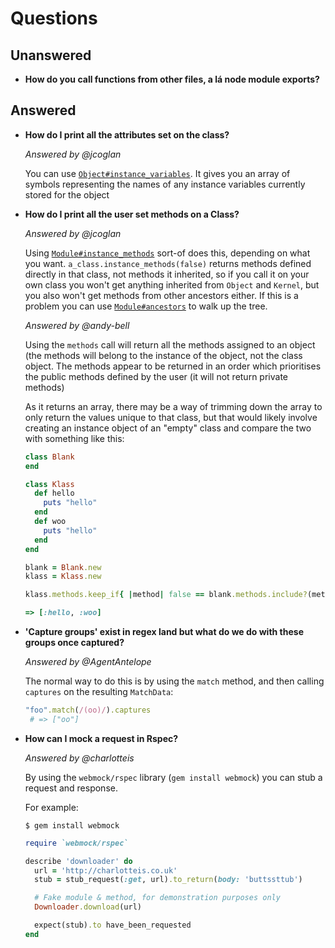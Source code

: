 # Questions

## Unanswered

- **How do you call functions from other files, a lá node module exports?**

## Answered

- **How do I print all the attributes set on the class?**

  _Answered by @jcoglan_

  You can use [`Object#instance_variables`][instance variables].
  It gives you an array of symbols representing the names of any instance variables
  currently stored for the object

- **How do I print all the user set methods on a Class?**

  _Answered by @jcoglan_

  Using [`Module#instance_methods`][instance methods] sort-of does this, depending on what you want. `a_class.instance_methods(false)`
  returns methods defined directly in that class, not methods it inherited, so if
  you call it on your own class you won't get anything inherited from `Object` and
  `Kernel`, but you also won't get methods from other ancestors either. If this
  is a problem you can use [`Module#ancestors`][ancestors] to walk up the tree.
  
  _Answered by @andy-bell_

  Using the `methods` call will return all the methods assigned to an object
  (the methods will belong to the instance of the object, not the class object.
  The methods appear to be returned in an order which prioritises the public
  methods defined by the user (it will not return private methods)

  As it returns an array, there may be a way of trimming down the array to only
  return the values unique to that class, but that would likely involve creating
  an instance object of an "empty" class and compare the two with something like
  this:

  ```ruby
  class Blank
  end

  class Klass
    def hello
      puts "hello"
    end
    def woo
      puts "hello"
    end
  end

  blank = Blank.new
  klass = Klass.new

  klass.methods.keep_if{ |method| false == blank.methods.include?(method)

  => [:hello, :woo] 
  ```
  
- **'Capture groups' exist in regex land but what do we do with these groups once
captured?**

  _Answered by @AgentAntelope_

  The normal way to do this is by using the `match` method, and then calling
  `captures` on the resulting `MatchData`:

  ```ruby
  "foo".match(/(oo)/).captures
   # => ["oo"]
  ```

- **How can I mock a request in Rspec?**

  _Answered by @charlotteis_

  By using the `webmock/rspec` library (`gem install webmock`) you can stub a
  request and response.

  For example:

  ```shell
  $ gem install webmock
  ```

  ```ruby
  require `webmock/rspec`

  describe 'downloader' do
    url = 'http://charlotteis.co.uk'
    stub = stub_request(:get, url).to_return(body: 'buttssttub')

    # Fake module & method, for demonstration purposes only
    Downloader.download(url)

    expect(stub).to have_been_requested
  end
  ```

[instance variables]: http://ruby-doc.org/core-2.3.1/Object.html#method-i-instance_variables
[instance methods]: http://ruby-doc.org/core-2.3.1/Module.html#method-i-instance_methods
[ancestors]: http://ruby-doc.org/core-2.3.1/Module.html#method-i-ancestors
